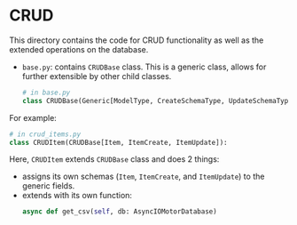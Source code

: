 # CRUD

This directory contains the code for CRUD functionality as well as the extended operations on the database.

+ `base.py`: contains `CRUDBase` class. This is a generic class, allows for further extensible by other child classes.

    ```python
    # in base.py
    class CRUDBase(Generic[ModelType, CreateSchemaType, UpdateSchemaType]):
    ```

For example:

```python
# in crud_items.py
class CRUDItem(CRUDBase[Item, ItemCreate, ItemUpdate]):
```

Here, `CRUDItem` extends `CRUDBase` class and does 2 things:
+ assigns its own schemas (`Item`, `ItemCreate`, and `ItemUpdate`) to the generic fields.
+ extends with its own function:
    ```python
    async def get_csv(self, db: AsyncIOMotorDatabase)
    ```
